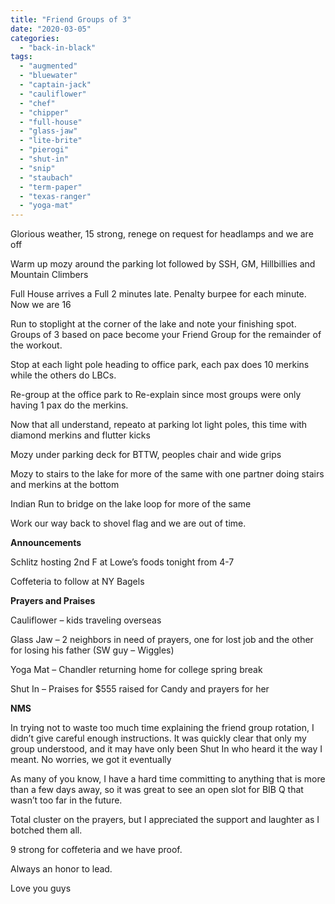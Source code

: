 ```yaml
---
title: "Friend Groups of 3"
date: "2020-03-05"
categories: 
  - "back-in-black"
tags: 
  - "augmented"
  - "bluewater"
  - "captain-jack"
  - "cauliflower"
  - "chef"
  - "chipper"
  - "full-house"
  - "glass-jaw"
  - "lite-brite"
  - "pierogi"
  - "shut-in"
  - "snip"
  - "staubach"
  - "term-paper"
  - "texas-ranger"
  - "yoga-mat"
---
```


Glorious weather, 15 strong, renege on request for headlamps and we are off

Warm up mozy around the parking lot followed by SSH, GM, Hillbillies and Mountain Climbers

Full House arrives a Full 2 minutes late. Penalty burpee for each minute. Now we are 16

Run to stoplight at the corner of the lake and note your finishing spot. Groups of 3 based on pace become your Friend Group for the remainder of the workout.

Stop at each light pole heading to office park, each pax does 10 merkins while the others do LBCs.

Re-group at the office park to Re-explain since most groups were only having 1 pax do the merkins.

Now that all understand, repeato at parking lot light poles, this time with diamond merkins and flutter kicks

Mozy under parking deck for BTTW, peoples chair and wide grips

Mozy to stairs to the lake for more of the same with one partner doing stairs and merkins at the bottom

Indian Run to bridge on the lake loop for more of the same

Work our way back to shovel flag and we are out of time.

**Announcements**

Schlitz hosting 2nd F at Lowe’s foods tonight from 4-7

Coffeteria to follow at NY Bagels

**Prayers and Praises**

Cauliflower – kids traveling overseas

Glass Jaw – 2 neighbors in need of prayers, one for lost job and the other for losing his father (SW guy – Wiggles)

Yoga Mat – Chandler returning home for college spring break

Shut In – Praises for $555 raised for Candy and prayers for her

**NMS**

In trying not to waste too much time explaining the friend group rotation, I didn’t give careful enough instructions. It was quickly clear that only my group understood, and it may have only been Shut In who heard it the way I meant. No worries, we got it eventually

As many of you know, I have a hard time committing to anything that is more than a few days away, so it was great to see an open slot for BIB Q that wasn’t too far in the future.

Total cluster on the prayers, but I appreciated the support and laughter as I botched them all.

9 strong for coffeteria and we have proof.

Always an honor to lead.

Love you guys
